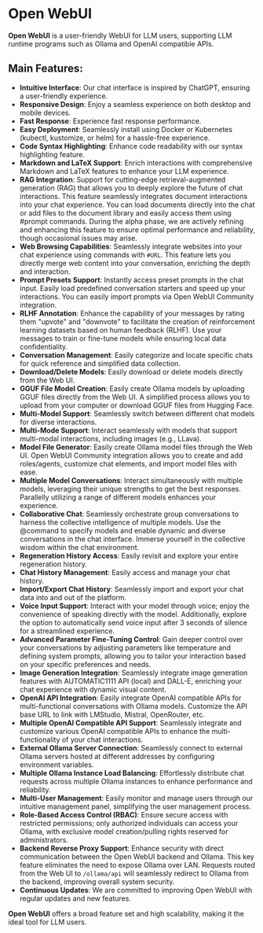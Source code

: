 # Open WebUI

**Open WebUI** is a user-friendly WebUI for LLM users, supporting LLM runtime programs such as Ollama and OpenAI compatible APIs.

## Main Features:

- **Intuitive Interface**: Our chat interface is inspired by ChatGPT, ensuring a user-friendly experience.
- **Responsive Design**: Enjoy a seamless experience on both desktop and mobile devices.
- **Fast Response**: Experience fast response performance.
- **Easy Deployment**: Seamlessly install using Docker or Kubernetes (kubectl, kustomize, or helm) for a hassle-free experience.
- **Code Syntax Highlighting**: Enhance code readability with our syntax highlighting feature.
- **Markdown and LaTeX Support**: Enrich interactions with comprehensive Markdown and LaTeX features to enhance your LLM experience.
- **RAG Integration**: Support for cutting-edge retrieval-augmented generation (RAG) that allows you to deeply explore the future of chat interactions. This feature seamlessly integrates document interactions into your chat experience. You can load documents directly into the chat or add files to the document library and easily access them using #prompt commands. During the alpha phase, we are actively refining and enhancing this feature to ensure optimal performance and reliability, though occasional issues may arise.
- **Web Browsing Capabilities**: Seamlessly integrate websites into your chat experience using commands with `#URL`. This feature lets you directly merge web content into your conversation, enriching the depth and interaction.
- **Prompt Presets Support**: Instantly access preset prompts in the chat input. Easily load predefined conversation starters and speed up your interactions. You can easily import prompts via Open WebUI Community integration.
- **RLHF Annotation**: Enhance the capability of your messages by rating them "upvote" and "downvote" to facilitate the creation of reinforcement learning datasets based on human feedback (RLHF). Use your messages to train or fine-tune models while ensuring local data confidentiality.
- **Conversation Management**: Easily categorize and locate specific chats for quick reference and simplified data collection.
- **Download/Delete Models**: Easily download or delete models directly from the Web UI.
- **GGUF File Model Creation**: Easily create Ollama models by uploading GGUF files directly from the Web UI. A simplified process allows you to upload from your computer or download GGUF files from Hugging Face.
- **Multi-Model Support**: Seamlessly switch between different chat models for diverse interactions.
- **Multi-Mode Support**: Interact seamlessly with models that support multi-modal interactions, including images (e.g., LLava).
- **Model File Generator**: Easily create Ollama model files through the Web UI. Open WebUI Community integration allows you to create and add roles/agents, customize chat elements, and import model files with ease.
- **Multiple Model Conversations**: Interact simultaneously with multiple models, leveraging their unique strengths to get the best responses. Parallelly utilizing a range of different models enhances your experience.
- **Collaborative Chat**: Seamlessly orchestrate group conversations to harness the collective intelligence of multiple models. Use the @command to specify models and enable dynamic and diverse conversations in the chat interface. Immerse yourself in the collective wisdom within the chat environment.
- **Regeneration History Access**: Easily revisit and explore your entire regeneration history.
- **Chat History Management**: Easily access and manage your chat history.
- **Import/Export Chat History**: Seamlessly import and export your chat data into and out of the platform.
- **Voice Input Support**: Interact with your model through voice; enjoy the convenience of speaking directly with the model. Additionally, explore the option to automatically send voice input after 3 seconds of silence for a streamlined experience.
- **Advanced Parameter Fine-Tuning Control**: Gain deeper control over your conversations by adjusting parameters like temperature and defining system prompts, allowing you to tailor your interaction based on your specific preferences and needs.
- **Image Generation Integration**: Seamlessly integrate image generation features with AUTOMATIC1111 API (local) and DALL-E, enriching your chat experience with dynamic visual content.
- **OpenAI API Integration**: Easily integrate OpenAI compatible APIs for multi-functional conversations with Ollama models. Customize the API base URL to link with LMStudio, Mistral, OpenRouter, etc.
- **Multiple OpenAI Compatible API Support**: Seamlessly integrate and customize various OpenAI compatible APIs to enhance the multi-functionality of your chat interactions.
- **External Ollama Server Connection**: Seamlessly connect to external Ollama servers hosted at different addresses by configuring environment variables.
- **Multiple Ollama Instance Load Balancing**: Effortlessly distribute chat requests across multiple Ollama instances to enhance performance and reliability.
- **Multi-User Management**: Easily monitor and manage users through our intuitive management panel, simplifying the user management process.
- **Role-Based Access Control (RBAC)**: Ensure secure access with restricted permissions; only authorized individuals can access your Ollama, with exclusive model creation/pulling rights reserved for administrators.
- **Backend Reverse Proxy Support**: Enhance security with direct communication between the Open WebUI backend and Ollama. This key feature eliminates the need to expose Ollama over LAN. Requests routed from the Web UI to `/ollama/api` will seamlessly redirect to Ollama from the backend, improving overall system security.
- **Continuous Updates**: We are committed to improving Open WebUI with regular updates and new features.

**Open WebUI** offers a broad feature set and high scalability, making it the ideal tool for LLM users.